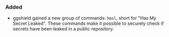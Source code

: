 ### Added

- ggshield gained a new group of commands: `hmsl`, short for "Has My Secret Leaked". These commands make it possible to securely check if secrets have been leaked in a public repository.
